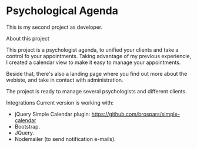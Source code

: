 # Psychological Agenda

This is my second project as developer. 

About this project

This project is a psychologist agenda, to unified your clients and take a control fo your appointments. Taking advantage of my previous experiencie, I created a calendar view to make it easy to manage your appointments. 

Beside that, there's also a landing page where you find out more about the webiste, and take in contact with administration. 

The project is ready to manage several psychologists and different clients. 

Integrations
Current version is working with: 
- jQuery Simple Calendar plugin: https://github.com/brospars/simple-calendar
- Bootstrap. 
- JQuery. 
- Nodemailer (to send notification e-mails). 

